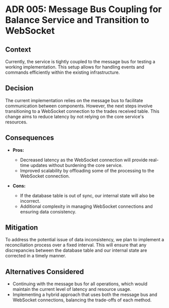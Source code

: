 # ADR 005: Message Bus Coupling for Balance Service and Transition to WebSocket

## Context
Currently, the service is tightly coupled to the message bus for testing a working implementation. This setup allows for handling events and commands efficiently within the existing infrastructure.

## Decision
The current implementation relies on the message bus to facilitate communication between components. However, the next steps involve transitioning to a WebSocket connection to the trades received table. This change aims to reduce latency by not relying on the core service's resources.

## Consequences
- **Pros:**
  - Decreased latency as the WebSocket connection will provide real-time updates without burdening the core service.
  - Improved scalability by offloading some of the processing to the WebSocket connection.

- **Cons:**
  - If the database table is out of sync, our internal state will also be incorrect.
  - Additional complexity in managing WebSocket connections and ensuring data consistency.

## Mitigation
To address the potential issue of data inconsistency, we plan to implement a reconciliation process over a fixed interval. This will ensure that any discrepancies between the database table and our internal state are corrected in a timely manner.

## Alternatives Considered
- Continuing with the message bus for all operations, which would maintain the current level of latency and resource usage.
- Implementing a hybrid approach that uses both the message bus and WebSocket connections, balancing the trade-offs of each method. 